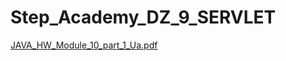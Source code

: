 # Step_Academy_DZ_9_SERVLET
[JAVA_HW_Module_10_part_1_Ua.pdf](https://github.com/SvitLanaSvit/Step_Academy_DZ_8_SERVLET/blob/main/assets/JAVA_HW_Module_10_part_1_Ua.pdf)
